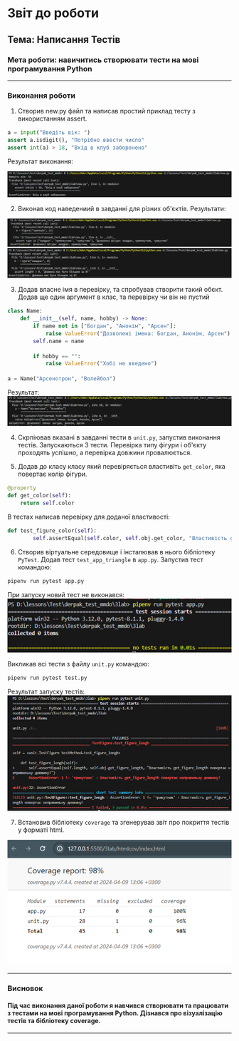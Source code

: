 # Звіт до роботи

## Тема: Написання Тестів

### Мета роботи: навичитись створювати тести на мові програмування Python

---

### Виконання роботи

1. Створив new.py файл та написав простий приклад тесту з використанням assert. 

```python
a = input("Введіть вік: ")
assert a.isdigit(), "Потрібно ввести число"
assert int(a) > 18, "Вхід в клуб заборонено" 
```

Результат виконання:

![alt text](images/3.1.png)

2. Виконав код наведениий в завданні для різних об'єктів. Результати:

![alt text](images/3.2.png)
![alt text](images/3.3.png)

3.  Додав власне імя в перевірку, та спробував створити такий обєкт. Додав ще один аргумент в клас, та перевірку чи він не пустий

```python
class Name:
    def __init__(self, name, hobby) -> None:
        if name not in ["Богдан", "Анонім", "Арсен"]:
            raise ValueError("Дозволені імена: Богдан, Анонім, Арсен")
        self.name = name

        if hobby == "":
            raise ValueError("Хобі не введено")

a = Name("Арсенотрон", "Волейбол")
```

Результат:
![alt text](images/3.4.png)

4. Скрпіював вказані в завданні тести в `unit.py`, запустив виконання тестів. Запускаються 3 тести. Перевірка типу фігури і об'єкту проходять успішно, а перевірка довжини провалюється.

5. Додав до класу класу який перевіряється властивіть `get_color`, яка повертає колір фігури. 

```python
@property
def get_color(self):
    return self.color
```

В тестах написав перевірку для доданої властивості:

```python
def test_figure_color(self):
        self.assertEqual(self.color, self.obj.get_color, "Властивість get_color повертає неправильний колір!")
```

6. Створив віртуальне середовище і інсталював в нього бібліотеку `PyTest`. Додав тест `test_app_triangle` в `app.py`. Запустив тест командою:

```bash
pipenv run pytest app.py
```

При запуску новий тест не виконався:
![alt text](images/3.6.png)

Викликав всі тести з файлу `unit.py` командою:

```bash
pipenv run pytest test.py
```

Результат запуску тестів:
![alt text](images/3.5.png)

7. Встановив бібліотеку `coverage` та згенерував звіт про покриття тестів у форматі html.

![alt](images/3.7.png)

---

### Висновок

#### Під час виконання даної роботи я навчився створювати та працювати з тестами на мові програмування Python. Дізнався про візуалізацію тестів та бібліотеку coverage.

---
